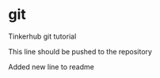 # git
Tinkerhub git tutorial 

This line should be pushed to the repository

Added new line to readme
